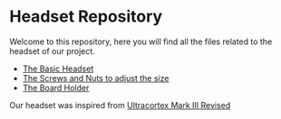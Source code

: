 ﻿# Headset Repository

Welcome to this repository, here you will find all the files related to the headset of our project.

- [The Basic Headset](MainStructure)
- [The Screws and Nuts to adjust the size](ScrewsAndNuts)
- [The Board Holder](Board)

Our headset was inspired from [Ultracortex Mark III Revised](https://github.com/OpenBCI/Ultracortex/tree/master/Mark_III_Nova_REVISED)
